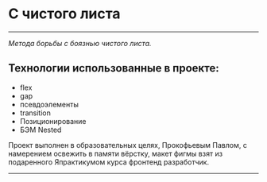 # С чистого листа
***
_Метода борьбы с боязнью чистого листа._

## __Технологии использованные в проекте:__

* flex
* gap
* псевдоэлементы
* transition
* Позиционирование
* БЭМ Nested


Проект выполнен в образовательных целях, Прокофьевым Павлом,
c намерением освежить в памяти вёрстку, макет фигмы взят из подаренного Япрактикумом курса фронтенд разработчик.

***